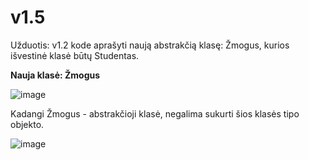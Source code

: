 # **v1.5**

Užduotis: v1.2 kode aprašyti naują abstrakčią klasę: Žmogus, kurios išvestinė klasė būtų Studentas.

**Nauja klasė: Žmogus**

![image](https://github.com/Mcitas/Antra_uzduotis_DM2_G1_ML/assets/144427355/ed79b3f9-ee99-4d86-bf78-a14454f2b427)

Kadangi Žmogus - abstrakčioji klasė, negalima sukurti šios klasės tipo objekto.

![image](https://github.com/Mcitas/Antra_uzduotis_DM2_G1_ML/assets/144427355/e58798d5-1b7c-4d48-a662-d7921f83a2c2)

